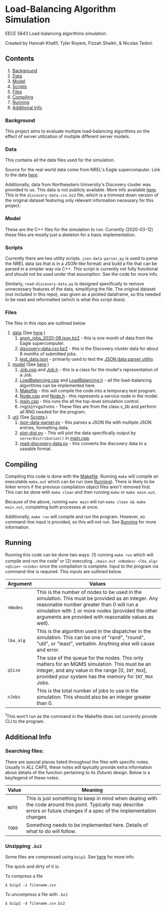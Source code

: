 # Load-Balancing Algorithm Simulation

EECE 5643 Load-balancing algorithms simulation.

Created by Hannah Khafif, Tyler Royere, Fizzah Shaikh, & Nicolas Tedori

## Contents

1. [Background](#background)
3. [Data](#data)
4. [Model](#model)
5. [Scripts](#scripts)
2. [Files](#files)
7. [Compiling](#compiling)
8. [Running](#running)
6. [Additional Info](#additional-info)

### Background

This project aims to evaluate multiple load-balancing algorithms on the effect of server utilization of multiple different server models.

### Data

This contains all the data files used for the simulation.

Source for the real world data come from NREL's Eagle supercomputer. Link to the data [here](https://data.nrel.gov/submissions/152).

Additionally, data from Northeastern University's Discovery cluster was provided to us. This data is not publicly available. More info available [here](https://rc.northeastern.edu/). This is the `discovery-data.csv.bz2` file, which is a trimmed down version of the original dataset featuring only relevant information necessary for this project.

### Model

These are the C++ files for the simulation to run. Currently (2020-03-12) these files are mostly just a skeleton for a basic implementation.

### Scripts

Currently there are two utility scripts. `json-data-parser.py` is used to parse the NREL data (as that is in a JSON-like format) and build a file that can be parsed in a simpler way via C++. This script is currently not fully functional and should not be used under that assumption. See the code for more info.

Similarly, `read-discovery-data.py` is designed specifically to remove unnecessary features of the data, simplifying the file. The original dataset (not included in this repo), was given as a pickled dataframe, so this needed to be read and reformatted (which is what this script does).

### Files

The files in this repo are outlined below

1. [data](./data) (See [here](#data).)
   1. [anon_jobs_2020-08.json.bz2](./data/anon_jobs_2020-08.json.bz2) - this is one month of data from the Eagle supercomputer.
   2. [discovery-data.csv.bz2](./data/discovery-data.csv.bz2) - this is the Discovery cluster data for about 8 months of submitted jobs.
   3. [test_data.json](./data/test_data.json) - primarily used to test the [JSON data parser utility](./util/json-data-parser.py).
2. [model](./model) (See [here](#model).)
   1. [Job.cpp](./model/Job.cpp) and [Job.h](./model/Job.h) - this is a class for the model's representation of a Job.
   2. [LoadBalancing.cpp](./model/LoadBalancing.cpp) and [LoadBalancing.h](./model/LoadBalancing.h) - all the load-balancing algorithms can be implemented here.
   3. [Makefile](./model/Makefile) - this will compile the code into a temporary test program.
   4. [Node.cpp](./model/Node.cpp) and [Node.h](./model/Node.h) - this represents a service node in the model.
   5. [main.cpp](./model/main.cpp) - this runs the all the top-level simulation control.
   6. rng(s)/rvgs/rvms - These files are from the class c_lib and perform all RNG needed for the program.
3. [util](./util) (See [Scripts](#scripts).)
     1. [json-data-parser.py](./util/json-data-parser.py) - this parses a JSON file with multiple JSON entries, formatting data.
     2. [plot-dist.py](./util/plot-dist.py) - This will plot the data specifically output by `serverDistribution()` in [main.cpp](./model/main.cpp).
     3. [read-discovery-data.py](./util/read-discovery-data.py) - this converts the discovery data to a useable format.

## Compiling

Compiling this code is done with the [Makefile](./model/Makefile). Running `make` will compile an executable `make.out` which can be run (see [Running](#running)). There is likely to be linker errors if the previous compilation object files aren't removed first. This can be done with `make clean` and then running `make` or `make main.out`.

Because of the above, running `make main` will run `make clean && make main.out`, completing both processes at once.

Additionally, `make run` will compile and run the program. However, so command-line input is provided, so this will not run. See [Running](#running) for more information.

## Running

Running this code can be done two ways: (1) running `make run` which will compile and run the code<sup>1</sup> or (2) executing `./main.out <nNodes> <lba_alg> <qSize> <nJobs>` once the compilation is complete. Input to the program via command-line is required. This inputs are outlined below.

| Argument | Values |
|-|-|
| `nNodes` | This is the number of nodes to be used in the simulation. This must be provided as an integer. Any reasonable number greater than 0 will run a simulation with 1 or more nodes (provided the other arguments are provided with reasonable values as well). |
| `lba_alg` | This is the algorithm used in the dispatcher in the simulation. This can be one of "rand", "round", "util", or "least", verbatim. Anything else will cause and error. |
| `qSize` | The size of the queue for the nodes. This only matters for an MQMS simulation. This must be an integer, and any value in the range [0, `INT_MAX`], provided your system has the memory for `INT_MAX` Jobs. |  
| `nJobs` | This is the total number of jobs to use in the simulation. This should also be an integer greater than 0. |

<sup>1</sup>This won't run as the command in the Makefile does not currently provide CLI to the program.

## Additional Info 

### Searching files:

There are special places listed throughout the files with specific notes. Usually in ALL CAPS, these notes will tpyically provide extra information about details of the function pertaining to its (future) design. Below is a key/legend of these notes.

| Value | Meaning |
|-|-|
| `NOTE` | This is just something to keep in mind when dealing with the code around this point. Typically may describe errors or future changes if a spec of the implementation changes |
| `TODO` | Something needs to be implemented here. Details of what to do will follow. |

### Unzipping `.bz2`

Some files are compressed using `bzip2`. See [here](https://linux.die.net/man/1/bzip2) for more info.

The quick and dirty of it is:

To compress a file
```
$ bzip2 -z filename.csv
```

To uncompress a file with `.bz2`
```
$ bzip2 -d filename.csv.bz2
```
